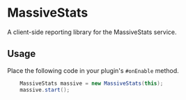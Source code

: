 # MassiveStats
A client-side reporting library for the MassiveStats service.

## Usage

Place the following code in your plugin's `#onEnable` method.
```java
    MassiveStats massive = new MassiveStats(this);
    massive.start();
```
